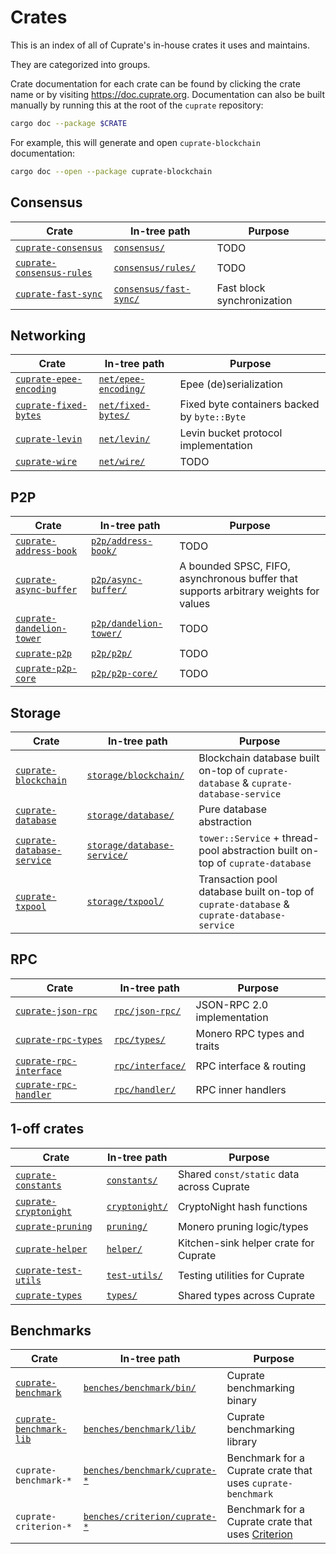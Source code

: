 # Crates
This is an index of all of Cuprate's in-house crates it uses and maintains.

They are categorized into groups.

Crate documentation for each crate can be found by clicking the crate name or by visiting <https://doc.cuprate.org>. Documentation can also be built manually by running this at the root of the `cuprate` repository:
```bash
cargo doc --package $CRATE
```
For example, this will generate and open `cuprate-blockchain` documentation:
```bash
cargo doc --open --package cuprate-blockchain
```

## Consensus
| Crate | In-tree path | Purpose |
|-------|--------------|---------|
| [`cuprate-consensus`](https://doc.cuprate.org/cuprate_consensus) | [`consensus/`](https://github.com/Cuprate/cuprate/tree/main/consensus) | TODO
| [`cuprate-consensus-rules`](https://doc.cuprate.org/cuprate_consensus_rules) | [`consensus/rules/`](https://github.com/Cuprate/cuprate/tree/main/consensus-rules) | TODO
| [`cuprate-fast-sync`](https://doc.cuprate.org/cuprate_fast_sync) | [`consensus/fast-sync/`](https://github.com/Cuprate/cuprate/tree/main/consensus/fast-sync) | Fast block synchronization

## Networking
| Crate | In-tree path | Purpose |
|-------|--------------|---------|
| [`cuprate-epee-encoding`](https://doc.cuprate.org/cuprate_epee_encoding) | [`net/epee-encoding/`](https://github.com/Cuprate/cuprate/tree/main/net/epee-encoding) | Epee (de)serialization
| [`cuprate-fixed-bytes`](https://doc.cuprate.org/cuprate_fixed_bytes) | [`net/fixed-bytes/`](https://github.com/Cuprate/cuprate/tree/main/net/fixed-bytes) | Fixed byte containers backed by `byte::Byte`
| [`cuprate-levin`](https://doc.cuprate.org/cuprate_levin) | [`net/levin/`](https://github.com/Cuprate/cuprate/tree/main/net/levin) | Levin bucket protocol implementation
| [`cuprate-wire`](https://doc.cuprate.org/cuprate_wire) | [`net/wire/`](https://github.com/Cuprate/cuprate/tree/main/net/wire) | TODO

## P2P
| Crate | In-tree path | Purpose |
|-------|--------------|---------|
| [`cuprate-address-book`](https://doc.cuprate.org/cuprate_address_book) | [`p2p/address-book/`](https://github.com/Cuprate/cuprate/tree/main/p2p/address-book) | TODO
| [`cuprate-async-buffer`](https://doc.cuprate.org/cuprate_async_buffer) | [`p2p/async-buffer/`](https://github.com/Cuprate/cuprate/tree/main/p2p/async-buffer) | A bounded SPSC, FIFO, asynchronous buffer that supports arbitrary weights for values
| [`cuprate-dandelion-tower`](https://doc.cuprate.org/cuprate_dandelion_tower) | [`p2p/dandelion-tower/`](https://github.com/Cuprate/cuprate/tree/main/p2p/dandelion-tower) | TODO
| [`cuprate-p2p`](https://doc.cuprate.org/cuprate_p2p) | [`p2p/p2p/`](https://github.com/Cuprate/cuprate/tree/main/p2p/p2p) | TODO
| [`cuprate-p2p-core`](https://doc.cuprate.org/cuprate_p2p_core) | [`p2p/p2p-core/`](https://github.com/Cuprate/cuprate/tree/main/p2p/p2p-core) | TODO

## Storage
| Crate | In-tree path | Purpose |
|-------|--------------|---------|
| [`cuprate-blockchain`](https://doc.cuprate.org/cuprate_blockchain) | [`storage/blockchain/`](https://github.com/Cuprate/cuprate/tree/main/storage/blockchain) | Blockchain database built on-top of `cuprate-database` & `cuprate-database-service`
| [`cuprate-database`](https://doc.cuprate.org/cuprate_database) | [`storage/database/`](https://github.com/Cuprate/cuprate/tree/main/storage/database) | Pure database abstraction
| [`cuprate-database-service`](https://doc.cuprate.org/cuprate_database_service) | [`storage/database-service/`](https://github.com/Cuprate/cuprate/tree/main/storage/database-service) | `tower::Service` + thread-pool abstraction built on-top of `cuprate-database`
| [`cuprate-txpool`](https://doc.cuprate.org/cuprate_txpool) | [`storage/txpool/`](https://github.com/Cuprate/cuprate/tree/main/storage/txpool) | Transaction pool database built on-top of `cuprate-database` & `cuprate-database-service`

## RPC
| Crate | In-tree path | Purpose |
|-------|--------------|---------|
| [`cuprate-json-rpc`](https://doc.cuprate.org/cuprate_json_rpc) | [`rpc/json-rpc/`](https://github.com/Cuprate/cuprate/tree/main/rpc/json-rpc) | JSON-RPC 2.0 implementation
| [`cuprate-rpc-types`](https://doc.cuprate.org/cuprate_rpc_types) | [`rpc/types/`](https://github.com/Cuprate/cuprate/tree/main/rpc/types) | Monero RPC types and traits
| [`cuprate-rpc-interface`](https://doc.cuprate.org/cuprate_rpc_interface) | [`rpc/interface/`](https://github.com/Cuprate/cuprate/tree/main/rpc/interface) | RPC interface & routing
| [`cuprate-rpc-handler`](https://doc.cuprate.org/cuprate_rpc_handler) | [`rpc/handler/`](https://github.com/Cuprate/cuprate/tree/main/rpc/handler) | RPC inner handlers

## 1-off crates
| Crate | In-tree path | Purpose |
|-------|--------------|---------|
| [`cuprate-constants`](https://doc.cuprate.org/cuprate_constants) | [`constants/`](https://github.com/Cuprate/cuprate/tree/main/constants) | Shared `const/static` data across Cuprate
| [`cuprate-cryptonight`](https://doc.cuprate.org/cuprate_cryptonight) | [`cryptonight/`](https://github.com/Cuprate/cuprate/tree/main/cryptonight) | CryptoNight hash functions
| [`cuprate-pruning`](https://doc.cuprate.org/cuprate_pruning) | [`pruning/`](https://github.com/Cuprate/cuprate/tree/main/pruning) | Monero pruning logic/types
| [`cuprate-helper`](https://doc.cuprate.org/cuprate_helper) | [`helper/`](https://github.com/Cuprate/cuprate/tree/main/helper) | Kitchen-sink helper crate for Cuprate
| [`cuprate-test-utils`](https://doc.cuprate.org/cuprate_test_utils) | [`test-utils/`](https://github.com/Cuprate/cuprate/tree/main/test-utils) | Testing utilities for Cuprate
| [`cuprate-types`](https://doc.cuprate.org/cuprate_types) | [`types/`](https://github.com/Cuprate/cuprate/tree/main/types) | Shared types across Cuprate

## Benchmarks
| Crate | In-tree path | Purpose |
|-------|--------------|---------|
| [`cuprate-benchmark`](https://doc.cuprate.org/cuprate_benchmark) | [`benches/benchmark/bin/`](https://github.com/Cuprate/cuprate/tree/main/benches/benchmark/bin) | Cuprate benchmarking binary
| [`cuprate-benchmark-lib`](https://doc.cuprate.org/cuprate_benchmark_lib) | [`benches/benchmark/lib/`](https://github.com/Cuprate/cuprate/tree/main/benches/benchmark/lib) | Cuprate benchmarking library
| `cuprate-benchmark-*` | [`benches/benchmark/cuprate-*`](https://github.com/Cuprate/cuprate/tree/main/benches/benchmark/) | Benchmark for a Cuprate crate that uses `cuprate-benchmark`
| `cuprate-criterion-*` | [`benches/criterion/cuprate-*`](https://github.com/Cuprate/cuprate/tree/main/benches/criterion) | Benchmark for a Cuprate crate that uses [Criterion](https://bheisler.github.io/criterion.rs/book)